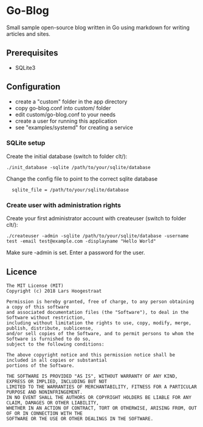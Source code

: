 Go-Blog
====

Small sample open-source blog written in Go using markdown for writing articles and sites.

Prerequisites
--------

 * SQLite3


Configuration
--------
 * create a "custom" folder in the app directory
 * copy go-blog.conf into custom/ folder
 * edit custom/go-blog.conf to your needs
 * create a user for running this application
 * see "examples/systemd" for creating a service 

### SQLite setup ###

Create the initial database (switch to folder clt/): 

~~~
./init_database -sqlite /path/to/your/sqlite/database 
~~~

Change the config file to point to the correct sqlite database

~~~
  sqlite_file = /path/to/your/sqlite/database
~~~

### Create user with administration rights ###

Create your first administrator account with createuser (switch to folder clt/):

~~~
./createuser -admin -sqlite /path/to/your/sqlite/database -username test -email test@example.com -displayname "Hello World" 
~~~

Make sure -admin is set. Enter a password for the user.

Licence
-------
    The MIT License (MIT)
    Copyright (c) 2018 Lars Hoogestraat

    Permission is hereby granted, free of charge, to any person obtaining a copy of this software
    and associated documentation files (the "Software"), to deal in the Software without restriction,
    including without limitation the rights to use, copy, modify, merge, publish, distribute, sublicense,
    and/or sell copies of the Software, and to permit persons to whom the Software is furnished to do so,
    subject to the following conditions:

    The above copyright notice and this permission notice shall be included in all copies or substantial
    portions of the Software.

    THE SOFTWARE IS PROVIDED "AS IS", WITHOUT WARRANTY OF ANY KIND, EXPRESS OR IMPLIED, INCLUDING BUT NOT
    LIMITED TO THE WARRANTIES OF MERCHANTABILITY, FITNESS FOR A PARTICULAR PURPOSE AND NONINFRINGEMENT.
    IN NO EVENT SHALL THE AUTHORS OR COPYRIGHT HOLDERS BE LIABLE FOR ANY CLAIM, DAMAGES OR OTHER LIABILITY,
    WHETHER IN AN ACTION OF CONTRACT, TORT OR OTHERWISE, ARISING FROM, OUT OF OR IN CONNECTION WITH THE
    SOFTWARE OR THE USE OR OTHER DEALINGS IN THE SOFTWARE.
